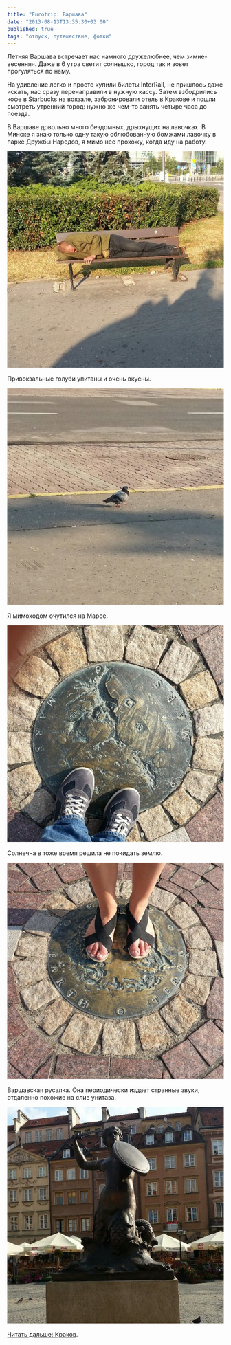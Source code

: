 ```yaml
---
title: "Eurotrip: Варшава"
date: "2013-08-13T13:35:30+03:00"
published: true
tags: "отпуск, путешествие, фотки"
---
```


Летняя Варшава встречает нас намного дружелюбнее, чем зимне-весенняя. Даже в 6 утра светит солнышко, город так
и зовет прогуляться по нему.

На удивление легко и просто купили билеты InterRail, не пришлось даже искать, нас сразу перенаправили в нужную кассу.
Затем взбодрились кофе в Starbucks на вокзале, забронировали отель в Кракове и пошли смотреть утренний город:
нужно же чем-то занять четыре часа до поезда.

В Варшаве довольно много бездомных, дрыхнущих на лавочках. В Минске я знаю только одну такую облюбованную бомжами
лавочку в парке Дружбы Народов, я мимо нее прохожу, когда иду на работу.

![Варшавская лавочка](/images/travel/2013-08-eurotrip/warsaw-bench.jpg "Варшавская лавочка")

Привокзальные голуби упитаны и очень вкусны. 

![Зажравшаяся птица](/images/travel/2013-08-eurotrip/warsaw-pigeon.jpg "Зажравшаяся птица")

Я мимоходом очутился на Марсе. 

![Марс](/images/travel/2013-08-eurotrip/warsaw-mars.jpg "Марс")

Солнечна в тоже время решила не покидать землю. 

![Земля](/images/travel/2013-08-eurotrip/warsaw-earth.jpg "Земля")

Варшавская русалка. Она периодически издает странные звуки, отдаленно похожие на слив унитаза. 

![Syrenka](/images/travel/2013-08-eurotrip/warsaw-mermaid.jpg "Syrenka")

[Читать дальше: Краков](/post/eurotrip-krakow/).